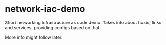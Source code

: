 # network-iac-demo
Short networking infrastructure as code demo. Takes info about hosts, links and services, providing configs based on that.  

More info might follow later.  
